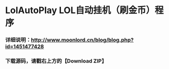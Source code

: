 # LolAutoPlay LOL自动挂机（刷金币）程序
### 详细说明：http://www.moonlord.cn/blog/blog.php?id=1451477428
### 下载源码，请戳右上方的【Download ZIP】
